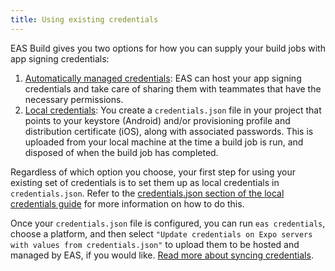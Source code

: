 ```yaml
---
title: Using existing credentials
---
```


EAS Build gives you two options for how you can supply your build jobs with app signing credentials:

1. [Automatically managed credentials](managed-credentials.md): EAS can host your app signing credentials and take care of sharing them with teammates that have the necessary permissions.
2. [Local credentials](manual-credentials.md): You create a `credentials.json` file in your project that points to your keystore (Android) and/or provisioning profile and distribution certificate (iOS), along with associated passwords. This is uploaded from your local machine at the time a build job is run, and disposed of when the build job has completed.

Regardless of which option you choose, your first step for using your existing set of credentials is to set them up as local credentials in `credentials.json`. Refer to the [credentials.json section of the local credentials guide](manual-credentials.md#credentialsjson) for more information on how to do this.

Once your `credentials.json` file is configured, you can run `eas credentials`, choose a platform, and then select `"Update credentials on Expo servers with values from credentials.json"` to upload them to be hosted and managed by EAS, if you would like. [Read more about syncing credentials](syncing-credentials.md).